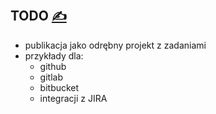 
## TODO [<span style='font-size:20px;'>&#x270D;</span>](https://github.com/codereview-pl/docs/edit/main/TODO.md)

+ publikacja jako odrębny projekt z zadaniami
+ przykłady dla:
  + github
  + gitlab
  + bitbucket
  + integracji z JIRA


